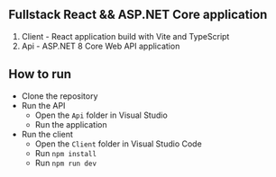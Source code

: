 ## Fullstack React && ASP.NET Core application

1. Client - React application build with Vite and TypeScript
2. Api - ASP.NET 8 Core Web API application

## How to run

- Clone the repository
- Run the API
  - Open the `Api` folder in Visual Studio
  - Run the application
- Run the client
  - Open the `Client` folder in Visual Studio Code
  - Run `npm install`
  - Run `npm run dev`

